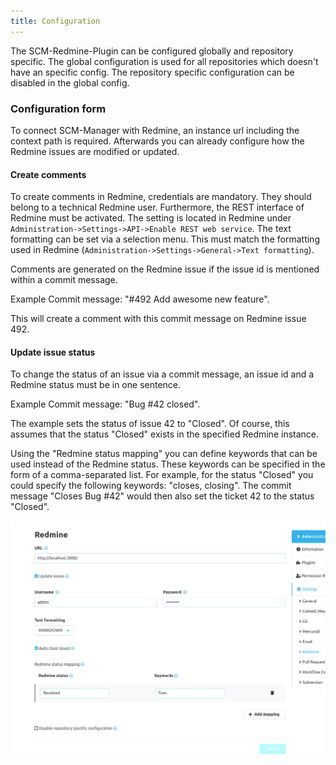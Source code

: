 ```yaml
---
title: Configuration
---
```


The SCM-Redmine-Plugin can be configured globally and repository specific. The global configuration is used for all repositories which doesn't have an specific config. The repository specific configuration can be disabled in the global config.

### Configuration form
To connect SCM-Manager with Redmine, an instance url including the context path is required.
Afterwards you can already configure how the Redmine issues are modified or updated. 

#### Create comments
To create comments in Redmine, credentials are mandatory. They should belong to a technical Redmine user.
Furthermore, the REST interface of Redmine must be activated. The setting is located in Redmine under `Administration->Settings->API->Enable REST web service`.
The text formatting can be set via a selection menu. This must match the formatting used in Redmine (`Administration->Settings->General->Text formatting`).

Comments are generated on the Redmine issue if the issue id is mentioned within a commit message. 

Example Commit message: "#492 Add awesome new feature".

This will create a comment with this commit message on Redmine issue 492.

#### Update issue status
To change the status of an issue via a commit message, an issue id and a Redmine status must be in one sentence.

Example Commit message: "Bug #42 closed".

The example sets the status of issue 42 to "Closed".
Of course, this assumes that the status "Closed" exists in the specified Redmine instance.

Using the "Redmine status mapping" you can define keywords that can be used instead of the Redmine status.
These keywords can be specified in the form of a comma-separated list.
For example, for the status "Closed" you could specify the following keywords: "closes, closing".
The commit message "Closes Bug #42" would then also set the ticket 42 to the status "Closed".

![Redmine configuration](assets/config.png)
